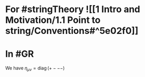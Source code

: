 # For #stringTheory ![[1 Intro and Motivation/1.1 Point to string/Conventions#^5e02f0]]
# In #GR 
We have $\eta_{\mu \nu}=\operatorname{diag}(+---)$